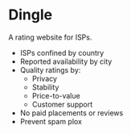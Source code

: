 # Dingle

A rating website for ISPs.

* ISPs confined by country
* Reported availability by city
* Quality ratings by:
  * Privacy
  * Stability
  * Price-to-value
  * Customer support
* No paid placements or reviews
* Prevent spam plox
